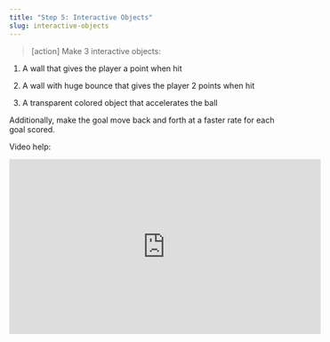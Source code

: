 ```yaml
---
title: "Step 5: Interactive Objects"
slug: interactive-objects
---
```


>[action]
>Make 3 interactive objects:
>
1. A wall that gives the player a point when hit
>
2. A wall with huge bounce that gives the player 2 points when hit
>
3. A transparent colored object that accelerates the ball
>
Additionally, make the goal move back and forth at a faster rate for each goal scored.

Video help:
<iframe width="560" height="315" src="https://www.youtube.com/embed/tWtAMPLKjOY" frameborder="0" allowfullscreen></iframe>
